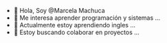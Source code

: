 - 👋 Hola, Soy @Marcela Machuca
- 👀 Me interesa aprender programación y sistemas ...
- 🌱 Actualmente estoy aprendiendo ingles ...
- 💞️ Estoy buscando colaborar en proyectos ...


<!---
Markel2002/Markel2002 is a ✨ special ✨ repository because its `README.md` (this file) appears on your GitHub profile.
You can click the Preview link to take a look at your changes.
--->

